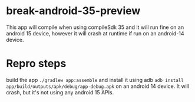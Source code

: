 # break-android-35-preview

This app will compile when using compileSdk 35 and it will run fine on an android 15 device, however it will crash at runtime if run on an android-14 device.

# Repro steps

build the app `./gradlew app:assemble` and install it using adb `adb install app/build/outputs/apk/debug/app-debug.apk` on an android 14 device. It will crash, but it's not using any android 15 APIs.

